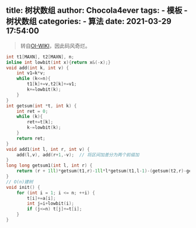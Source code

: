 title: 树状数组
author: Chocola4ever
tags:
	- 模板
	- 树状数组
categories:
	- 算法
date: 2021-03-29 17:54:00
---

> 转自[OI-WIKI](https://oi-wiki.org/index.html?launcher=true)，因此码风奇烂。

```cpp
int t1[MAXN], t2[MAXN], n;
inline int lowbit(int x){return x&(-x);}
void add(int k, int v) {
	int v1=k*v;
	while (k<=n){
		t1[k]+=v,t2[k]+=v1;
		k+=lowbit(k);
	}
}
int getsum(int *t, int k) {
	int ret = 0;
	while (k){
		ret+=t[k];
		k-=lowbit(k);
	}
	return ret;
}
void add1(int l, int r, int v) {
	add(l,v), add(r+1,-v);	// 将区间加差分为两个前缀加
}
long long getsum1(int l, int r) {
	return (r + 1ll)*getsum(t1,r)-1ll*l*getsum(t1,l-1)-(getsum(t2,r)-getsum(t2,l-1));
}
// O(n)建树
void init() {
	for (int i = 1; i <= n; ++i) {
		t[i]+=a[i];
		int j=i+lowbit(i);
		if (j<=n) t[j]+=t[i];
	}
}
```